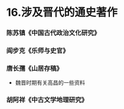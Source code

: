 # 16.涉及晋代的通史著作

### 陈苏镇《中国古代政治文化研究》

### 阎步克《乐师与史官》

### 唐长孺《山居存稿》
- 魏晋时期有关高昌的一些资料

### 胡阿祥《中古文学地理研究》
